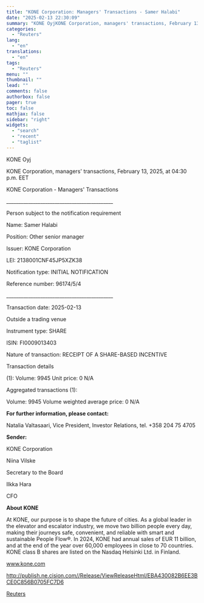 ```yaml
---
title: "KONE Corporation: Managers' Transactions - Samer Halabi"
date: "2025-02-13 22:30:09"
summary: "KONE OyjKONE Corporation, managers' transactions, February 13, 2025, at 04:30 p.m. EETKONE Corporation - Managers' Transactions____________________________________________Person subject to the notification requirementName: Samer HalabiPosition: Other senior managerIssuer: KONE CorporationLEI: 2138001CNF45JP5XZK38Notification type: INITIAL NOTIFICATIONReference number: 96174/5/4____________________________________________Transaction date: 2025-02-13Outside a trading venueInstrument type: SHAREISIN: FI0009013403Nature of transaction: RECEIPT OF A SHARE-BASED INCENTIVE Transaction..."
categories:
  - "Reuters"
lang:
  - "en"
translations:
  - "en"
tags:
  - "Reuters"
menu: ""
thumbnail: ""
lead: ""
comments: false
authorbox: false
pager: true
toc: false
mathjax: false
sidebar: "right"
widgets:
  - "search"
  - "recent"
  - "taglist"
---
```


KONE Oyj

KONE Corporation, managers' transactions, February 13, 2025, at 04:30 p.m. EET

KONE Corporation - Managers' Transactions

\_\_\_\_\_\_\_\_\_\_\_\_\_\_\_\_\_\_\_\_\_\_\_\_\_\_\_\_\_\_\_\_\_\_\_\_\_\_\_\_\_\_\_\_

Person subject to the notification requirement

Name: Samer Halabi

Position: Other senior manager

Issuer: KONE Corporation

LEI: 2138001CNF45JP5XZK38

Notification type: INITIAL NOTIFICATION

Reference number: 96174/5/4

\_\_\_\_\_\_\_\_\_\_\_\_\_\_\_\_\_\_\_\_\_\_\_\_\_\_\_\_\_\_\_\_\_\_\_\_\_\_\_\_\_\_\_\_

Transaction date: 2025-02-13

Outside a trading venue

Instrument type: SHARE

ISIN: FI0009013403

Nature of transaction: RECEIPT OF A SHARE-BASED INCENTIVE

Transaction details

(1): Volume: 9945 Unit price: 0 N/A

Aggregated transactions (1):

Volume: 9945 Volume weighted average price: 0 N/A

**For further information, please contact:**

Natalia Valtasaari, Vice President, Investor Relations, tel. +358 204 75 4705

**Sender:**

KONE Corporation

Niina Vilske

Secretary to the Board

Ilkka Hara

CFO

**About KONE**

At KONE, our purpose is to shape the future of cities. As a global leader in the elevator and escalator industry, we move two billion people every day, making their journeys safe, convenient, and reliable with smart and sustainable People Flow®. In 2024, KONE had annual sales of EUR 11 billion, and at the end of the year over 60,000 employees in close to 70 countries. KONE class B shares are listed on the Nasdaq Helsinki Ltd. in Finland.

www.kone.com

http://publish.ne.cision.com//Release/ViewReleaseHtml/EBA430082B6EE3BCE0C856B0705FC7D6

[Reuters](https://www.tradingview.com/news/reuters.com,2025-02-13:newsml_Wkr9n2Rt9:0-kone-corporation-managers-transactions-samer-halabi/)
